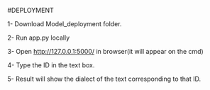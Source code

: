 #DEPLOYMENT

1- Download Model_deployment folder.

2- Run app.py locally

3- Open http://127.0.0.1:5000/ in browser(it will appear on the cmd)

4- Type the ID in the text box.

5- Result will show the dialect of the text corresponding to that ID.
